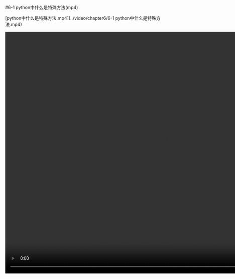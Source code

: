#6-1 python中什么是特殊方法(mp4)

[python中什么是特殊方法.mp4](../video/chapter6/6-1 python中什么是特殊方法.mp4)

<video width="1024" height="768" controls="">
<source src="../video/chapter6/6-1 python中什么是特殊方法.mp4">
</video>